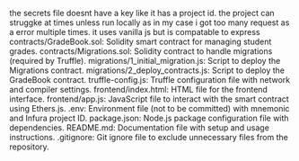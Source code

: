 the secrets file doesnt have a key like it has a project id.
the project can struggke at times unless run locally as in my case i got too many request as a error multiple times.
it uses vanilla js but is compatable to express
contracts/GradeBook.sol: Solidity smart contract for managing student grades.
contracts/Migrations.sol: Solidity contract to handle migrations (required by Truffle).
migrations/1_initial_migration.js: Script to deploy the Migrations contract.
migrations/2_deploy_contracts.js: Script to deploy the GradeBook contract.
truffle-config.js: Truffle configuration file with network and compiler settings.
frontend/index.html: HTML file for the frontend interface.
frontend/app.js: JavaScript file to interact with the smart contract using Ethers.js.
.env: Environment file (not to be committed) with mnemonic and Infura project ID.
package.json: Node.js package configuration file with dependencies.
README.md: Documentation file with setup and usage instructions.
.gitignore: Git ignore file to exclude unnecessary files from the repository.

